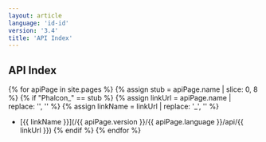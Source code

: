 ```yaml
---
layout: article
language: 'id-id'
version: '3.4'
title: 'API Index'
---
```

## API Index
{% for apiPage in site.pages %}
    {% assign stub = apiPage.name | slice: 0, 8 %}
    {% if "Phalcon_" == stub %}
    {% assign linkUrl  = apiPage.name | replace: '', '' %}
    {% assign linkName = linkUrl | replace: '_', '\' %}
* [{{ linkName }}](/{{ apiPage.version }}/{{ apiPage.language }}/api/{{ linkUrl }})
    {% endif %}
{% endfor %}